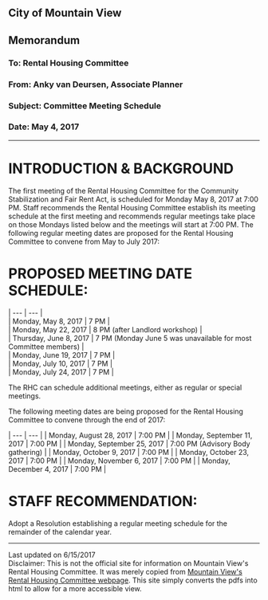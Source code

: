 <script>
  (function(i,s,o,g,r,a,m){i['GoogleAnalyticsObject']=r;i[r]=i[r]||function(){
  (i[r].q=i[r].q||[]).push(arguments)},i[r].l=1*new Date();a=s.createElement(o),
  m=s.getElementsByTagName(o)[0];a.async=1;a.src=g;m.parentNode.insertBefore(a,m)
  })(window,document,'script','https://www.google-analytics.com/analytics.js','ga');

  ga('create', 'UA-101098054-2', 'auto');
  ga('send', 'pageview');

</script>

<div id="google_translate_element"></div><script type="text/javascript">
function googleTranslateElementInit() {
  new google.translate.TranslateElement({pageLanguage: 'en', includedLanguages: 'es,ru,tl,zh-CN', layout: google.translate.TranslateElement.InlineLayout.SIMPLE, gaTrack: true, gaId: 'UA-101098054-2'}, 'google_translate_element');
}
</script><script type="text/javascript" src="//translate.google.com/translate_a/element.js?cb=googleTranslateElementInit"></script>
                

## City of Mountain View
## Memorandum
### To: Rental Housing Committee
### From: Anky van Deursen, Associate Planner  
### Subject: Committee Meeting Schedule  
### Date: May 4, 2017  

***

# INTRODUCTION & BACKGROUND  
The first meeting of the Rental Housing Committee for the Community Stabilization and Fair Rent Act, is scheduled for Monday May 8, 2017 at 7:00 PM. Staff recommends the Rental Housing Committee establish its meeting schedule at the first meeting and recommends regular meetings take place on those Mondays listed below and the meetings will start at 7:00 PM. The following regular meeting dates are proposed for the Rental Housing Committee to convene from May to July 2017:

# PROPOSED MEETING DATE SCHEDULE:  

| --- | --- |  
| Monday, May 8, 2017 | 7 PM  |  
| Monday, May 22, 2017 | 8 PM (after Landlord workshop)  |  
| Thursday, June 8, 2017 | 7 PM (Monday June 5 was unavailable for most Committee members)  |  
| Monday, June 19, 2017 | 7 PM  |  
| Monday, July 10, 2017 | 7 PM  |  
| Monday, July 24, 2017 | 7 PM  |  

The RHC can schedule additional meetings, either as regular or special meetings.  

The following meeting dates are being proposed for the Rental Housing Committee to convene through the end of 2017:  

| --- | --- |
| Monday, August 28, 2017 | 7:00 PM  |
| Monday, September 11, 2017 | 7:00 PM  |
| Monday, September 25, 2017 | 7:00 PM (Advisory Body gathering)  |
| Monday, October 9, 2017 | 7:00 PM  | 
| Monday, October 23, 2017 | 7:00 PM  |
| Monday, November 6, 2017 | 7:00 PM  | 
| Monday, December 4, 2017 | 7:00 PM  |

# STAFF RECOMMENDATION:  
Adopt a Resolution establishing a regular meeting schedule for the remainder of the calendar year.  


***
Last updated on 6/15/2017  
Disclaimer: This is not the official site for information on Mountain View's Rental Housing Committee. It was merely copied from [Mountain View's Rental Housing Committee webpage](http://mountainview.gov/council/rental_housing_committee/default.asp). This site simply converts the pdfs into html to allow for a more accessible view.  

